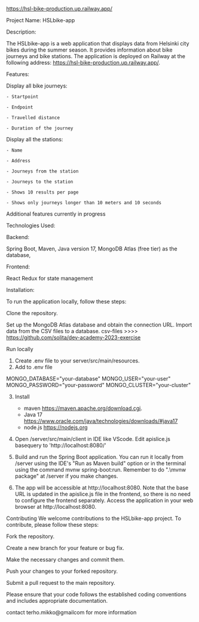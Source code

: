 https://hsl-bike-production.up.railway.app/

Project Name:
HSLbike-app

Description:

The HSLbike-app is a web application that displays data from Helsinki city bikes during the summer season. It provides information about bike journeys and bike stations. The application is deployed on Railway at the following address: https://hsl-bike-production.up.railway.app/.

Features:

Display all bike journeys:

    - Startpoint

    - Endpoint

    - Travelled distance

    - Duration of the journey

Display all the stations:

    - Name

    - Address

    - Journeys from the station

    - Journeys to the station

    - Shows 10 results per page

    - Shows only journeys longer than 10 meters and 10 seconds

Additional features currently in progress


Technologies Used:

Backend:

Spring Boot,
Maven,
Java version 17,
MongoDB Atlas (free tier) as the database,


Frontend:

React
Redux for state management


Installation:

To run the application locally, follow these steps:

Clone the repository.

Set up the MongoDB Atlas database and obtain the connection URL.
Import data from the CSV files to a database.
csv-files >>>> https://github.com/solita/dev-academy-2023-exercise

Run locally


1. Create .env file to your server/src/main/resources.
2. Add to .env file 

MONGO_DATABASE="your-database"
MONGO_USER="your-user"
MONGO_PASSWORD="your-password"
MONGO_CLUSTER="your-cluster"

3. Install
    - maven  https://maven.apache.org/download.cgi.
    - Java 17 https://www.oracle.com/java/technologies/downloads/#java17
    - node.js  https://nodejs.org


6. Open  /server/src/main/client in IDE like VScode. Edit apislice.js basequery to 'http://localhost:8080/' 

5. Build and run the Spring Boot application. You can run it locally from /server using the IDE's "Run as Maven build" option or in the terminal using the command mvnw spring-boot:run. Remember to do ".\mvnw package" at /server if you make changes.


6. The app will be accessible at http://localhost:8080. Note that the base URL is updated in the apislice.js file in the frontend, so there is no need to configure the frontend separately.
Access the application in your web browser at http://localhost:8080.

Contributing
We welcome contributions to the HSLbike-app project. To contribute, please follow these steps:

Fork the repository.

Create a new branch for your feature or bug fix.

Make the necessary changes and commit them.

Push your changes to your forked repository.

Submit a pull request to the main repository.

Please ensure that your code follows the established coding conventions and includes appropriate documentation.

contact terho.mikko@gmailcom for more information